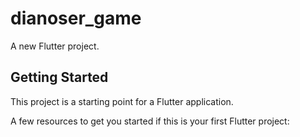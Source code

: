 # dianoser_game

A new Flutter project.

## Getting Started

This project is a starting point for a Flutter application.

A few resources to get you started if this is your first Flutter project:

